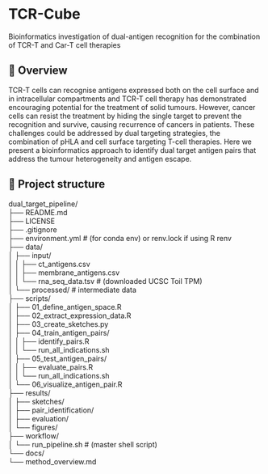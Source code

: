 # TCR-Cube
Bioinformatics investigation of dual-antigen recognition for the combination of TCR-T and Car-T cell therapies

## 🔬 Overview

TCR-T cells can recognise antigens expressed both on the cell surface and in intracellular compartments and TCR-T cell therapy has demonstrated encouraging potential for the treatment of solid tumours. However, cancer cells can resist the treatment by hiding the single target to prevent the recognition and survive, causing recurrence of cancers in patients. These challenges could be addressed by dual targeting strategies, the combination of pHLA and cell surface targeting T-cell therapies. Here we present a bioinformatics approach to identify dual target antigen pairs that address the tumour heterogeneity and antigen escape.

## 📁 Project structure
dual_target_pipeline/ \
├── README.md \
├── LICENSE \
├── .gitignore \
├── environment.yml               # (for conda env) or renv.lock if using R renv \
├── data/ \
│   ├── input/ \
│   │   ├── ct_antigens.csv \
│   │   ├── membrane_antigens.csv \
│   │   └── rna_seq_data.tsv      # (downloaded UCSC Toil TPM) \
│   └── processed/                # intermediate data \
├── scripts/ \
│   ├── 01_define_antigen_space.R \
│   ├── 02_extract_expression_data.R \
│   ├── 03_create_sketches.py \
│   ├── 04_train_antigen_pairs/ \
│   │   ├── identify_pairs.R \
│   │   └── run_all_indications.sh \
│   ├── 05_test_antigen_pairs/ \
│   │   ├── evaluate_pairs.R \
│   │   └── run_all_indications.sh \
│   └── 06_visualize_antigen_pair.R \
├── results/ \
│   ├── sketches/ \
│   ├── pair_identification/ \
│   ├── evaluation/ \
│   └── figures/ \
├── workflow/ \
│   └── run_pipeline.sh          # (master shell script) \
└── docs/ \
    └── method_overview.md 
